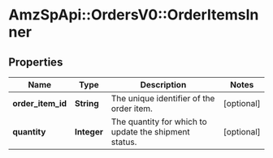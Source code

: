 # AmzSpApi::OrdersV0::OrderItemsInner

## Properties
Name | Type | Description | Notes
------------ | ------------- | ------------- | -------------
**order_item_id** | **String** | The unique identifier of the order item. | [optional] 
**quantity** | **Integer** | The quantity for which to update the shipment status. | [optional] 

